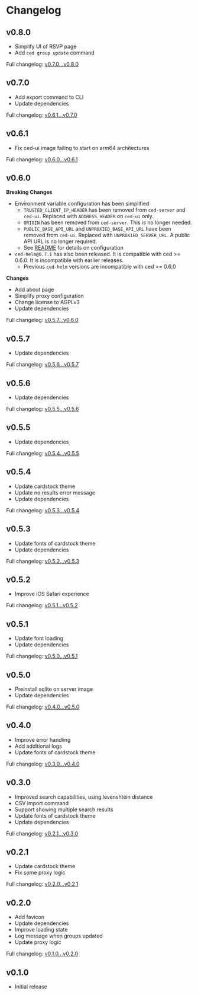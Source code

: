 # Changelog

## v0.8.0

- Simplify UI of RSVP page
- Add `ced group update` command

Full changelog: [v0.7.0...v0.8.0](https://github.com/bradenrayhorn/ced/compare/v0.7.0...v0.8.0)

## v0.7.0

- Add export command to CLI
- Update dependencies

Full changelog: [v0.6.1...v0.7.0](https://github.com/bradenrayhorn/ced/compare/v0.6.1...v0.7.0)

## v0.6.1

- Fix ced-ui image failing to start on arm64 architectures

Full changelog: [v0.6.0...v0.6.1](https://github.com/bradenrayhorn/ced/compare/v0.6.0...v0.6.1)

## v0.6.0

**Breaking Changes**

- Environment variable configuration has been simplified
  - `TRUSTED_CLIENT_IP_HEADER` has been removed from `ced-server` and `ced-ui`. Replaced with `ADDRESS_HEADER` on `ced-ui` only.
  - `ORIGIN` has been removed from `ced-server`. This is no longer needed.
  - `PUBLIC_BASE_API_URL` and `UNPROXIED_BASE_API_URL` have been removed from `ced-ui`. Replaced with `UNPROXIED_SERVER_URL`. A public API URL is no longer required.
  - See [README](https://github.com/bradenrayhorn/ced/blob/v0.6.0/README.md) for details on configuration
- `ced-helm@0.7.1` has also been released. It is compatible with ced >= 0.6.0. It is incompatible with earlier releases.
  - Previous `ced-helm` versions are incompatible with ced >= 0.6.0


**Changes**

- Add about page
- Simplify proxy configuration
- Change license to AGPLv3
- Update dependencies

Full changelog: [v0.5.7...v0.6.0](https://github.com/bradenrayhorn/ced/compare/v0.5.7...v0.6.0)

## v0.5.7

- Update dependencies

Full changelog: [v0.5.6...v0.5.7](https://github.com/bradenrayhorn/ced/compare/v0.5.6...v0.5.7)

## v0.5.6

- Update dependencies

Full changelog: [v0.5.5...v0.5.6](https://github.com/bradenrayhorn/ced/compare/v0.5.5...v0.5.6)

## v0.5.5

- Update dependencies

Full changelog: [v0.5.4...v0.5.5](https://github.com/bradenrayhorn/ced/compare/v0.5.4...v0.5.5)

## v0.5.4

- Update cardstock theme
- Update no results error message
- Update dependencies

Full changelog: [v0.5.3...v0.5.4](https://github.com/bradenrayhorn/ced/compare/v0.5.3...v0.5.4)

## v0.5.3

- Update fonts of cardstock theme
- Update dependencies

Full changelog: [v0.5.2...v0.5.3](https://github.com/bradenrayhorn/ced/compare/v0.5.2...v0.5.3)

## v0.5.2

- Improve iOS Safari experience

Full changelog: [v0.5.1...v0.5.2](https://github.com/bradenrayhorn/ced/compare/v0.5.1...v0.5.2)

## v0.5.1

- Update font loading
- Update dependencies

Full changelog: [v0.5.0...v0.5.1](https://github.com/bradenrayhorn/ced/compare/v0.5.0...v0.5.1)

## v0.5.0

- Preinstall sqlite on server image
- Update dependencies

Full changelog: [v0.4.0...v0.5.0](https://github.com/bradenrayhorn/ced/compare/v0.4.0...v0.5.0)

## v0.4.0

- Improve error handling
- Add additional logs
- Update fonts of cardstock theme

Full changelog: [v0.3.0...v0.4.0](https://github.com/bradenrayhorn/ced/compare/v0.3.0...v0.4.0)

## v0.3.0

- Improved search capabilities, using levenshtein distance
- CSV import command
- Support showing multiple search results
- Update fonts of cardstock theme
- Update dependencies

Full changelog: [v0.2.1...v0.3.0](https://github.com/bradenrayhorn/ced/compare/v0.2.0...v0.3.0)

## v0.2.1

- Update cardstock theme
- Fix some proxy logic

Full changelog: [v0.2.0...v0.2.1](https://github.com/bradenrayhorn/ced/compare/v0.2.1...v0.2.1)

## v0.2.0

- Add favicon
- Update dependencies
- Improve loading state
- Log message when groups updated
- Update proxy logic

Full changelog: [v0.1.0...v0.2.0](https://github.com/bradenrayhorn/ced/compare/v0.1.0...v0.2.0)

## v0.1.0

- Initial release
